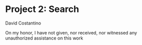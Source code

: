# Project 2: Search
David Costantino

On my honor, I have not given, nor received, nor witnessed any unauthorized assistance on this work
